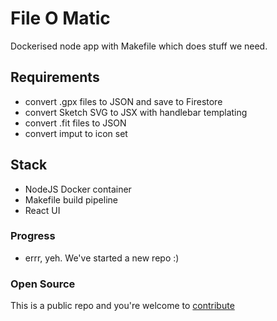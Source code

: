 
# File O Matic

Dockerised node app with Makefile which does stuff we need.

## Requirements

- convert .gpx files to JSON and save to Firestore
- convert Sketch SVG to JSX with handlebar templating
- convert .fit files to JSON
- convert imput to icon set

## Stack

- NodeJS Docker container
- Makefile build pipeline
- React UI

### Progress

- errr, yeh. We've started a new repo :)

### Open Source

This is a public repo and you're welcome to 
[contribute](https://listingslab.com/open-source/contribute)
